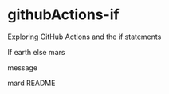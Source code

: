 # githubActions-if
Exploring GitHub Actions and the if statements

If earth
else mars


message

mard README
